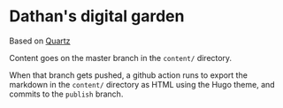 # Dathan's digital garden

Based on [Quartz](https://quartz.jzhao.xyz/)

Content goes on the master branch in the `content/` directory.

When that branch gets pushed, a github action runs to export the markdown in the `content/` directory as HTML using the Hugo theme, and commits to the `publish` branch.
